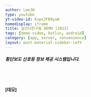 ```yaml
---
author: LeeJW
type: youtube
yt-video-id: KvpsJFB9ya8
homedisplay: iframe
title: 길건너친구들 DEMO [2023]
tags: [demo video, kotlin, android]
category: [app, server, convenience]
layout: post-material-sidebar-left
---
```

##### 횡단보도 신호등 정보 제공 시스템입니다.
<br><br>
#### [데모]